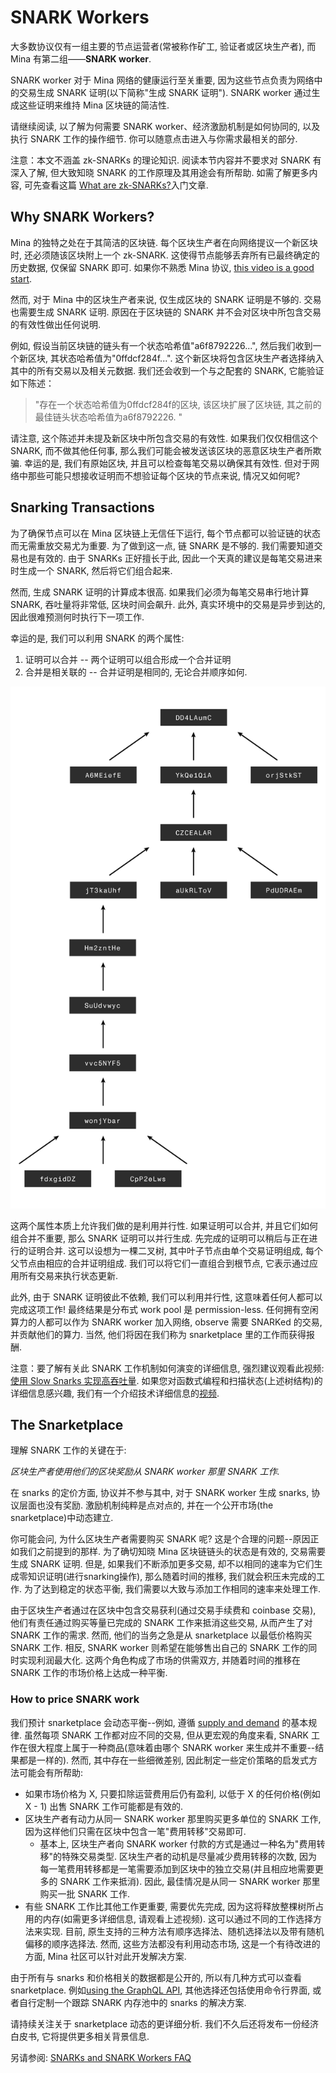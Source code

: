 # SNARK Workers

大多数协议仅有一组主要的节点运营者(常被称作矿工, 验证者或区块生产者), 而 Mina 有第二组——**SNARK worker**. 

SNARK worker 对于 Mina 网络的健康运行至关重要, 因为这些节点负责为网络中的交易生成 SNARK 证明(以下简称"生成 SNARK 证明"). SNARK worker 通过生成这些证明来维持 Mina 区块链的简洁性. 

请继续阅读, 以了解为何需要 SNARK worker、经济激励机制是如何协同的, 以及执行 SNARK 工作的操作细节. 你可以随意点击进入与你需求最相关的部分. 

注意：本文不涵盖 zk-SNARKs 的理论知识. 阅读本节内容并不要求对 SNARK 有深入了解, 但大致知晓 SNARK 的工作原理及其用途会有所帮助. 如需了解更多内容, 可先查看这篇 [What are zk-SNARKs?](https://minaprotocol.com/blog/what-are-zk-snarks)入门文章. 

## Why SNARK Workers?

Mina 的独特之处在于其简洁的区块链. 每个区块生产者在向网络提议一个新区块时, 还必须随该区块附上一个 zk-SNARK. 这使得节点能够丢弃所有已最终确定的历史数据, 仅保留 SNARK 即可. 如果你不熟悉 Mina 协议, [this video is a good start](https://www.youtube.com/watch?v=eWVGATxEB6M). 

然而, 对于 Mina 中的区块生产者来说, 仅生成区块的 SNARK 证明是不够的. 交易也需要生成 SNARK 证明. 原因在于区块链的 SNARK 并不会对区块中所包含交易的有效性做出任何说明. 

例如, 假设当前区块链的链头有一个状态哈希值"a6f8792226...", 然后我们收到一个新区块, 其状态哈希值为"0ffdcf284f...". 这个新区块将包含区块生产者选择纳入其中的所有交易以及相关元数据. 我们还会收到一个与之配套的 SNARK, 它能验证如下陈述：

> "存在一个状态哈希值为0ffdcf284f的区块, 该区块扩展了区块链, 其之前的最佳链头状态哈希值为a6f8792226. "

请注意, 这个陈述并未提及新区块中所包含交易的有效性. 如果我们仅仅相信这个 SNARK, 而不做其他任何事, 那么我们可能会被发送该区块的恶意区块生产者所欺骗. 幸运的是, 我们有原始区块, 并且可以检查每笔交易以确保其有效性. 但对于网络中那些可能只想接收证明而不想验证每个区块的节点来说, 情况又如何呢? 


## Snarking Transactions 

为了确保节点可以在 Mina 区块链上无信任下运行, 每个节点都可以验证链的状态而无需重放交易尤为重要. 为了做到这一点, 链 SNARK 是不够的. 我们需要知道交易也是有效的. 由于 SNARKs 正好擅长于此, 因此一个天真的建议是每笔交易进来时生成一个 SNARK, 然后将它们组合起来. 

然而, 生成 SNARK 证明的计算成本很高. 如果我们必须为每笔交易串行地计算 SNARK, 吞吐量将非常低, 区块时间会飙升. 此外, 真实环境中的交易是异步到达的, 因此很难预测何时执行下一项工作. 

幸运的是, 我们可以利用 SNARK 的两个属性: 

1. 证明可以合并 -- 两个证明可以组合形成一个合并证明
2. 合并是相关联的 -- 合并证明是相同的, 无论合并顺序如何.

![merge-proof](./images/merge-proof.png)

这两个属性本质上允许我们做的是利用并行性. 如果证明可以合并, 并且它们如何组合并不重要, 那么 SNARK 证明可以并行生成. 先完成的证明可以稍后与正在进行的证明合并. 这可以设想为一棵二叉树, 其中叶子节点由单个交易证明组成, 每个父节点由相应的合并证明组成. 我们可以将它们一直组合到根节点, 它表示通过应用所有交易来执行状态更新. 

此外, 由于 SNARK 证明彼此不依赖, 我们可以利用并行性, 这意味着任何人都可以完成这项工作! 最终结果是分布式 work pool 是 permission-less. 任何拥有空闲算力的人都可以作为 SNARK worker 加入网络, observe 需要 SNARKed 的交易, 并贡献他们的算力. 当然, 他们将因在我们称为 snarketplace 里的工作而获得报酬. 


注意：要了解有关此 SNARK 工作机制如何演变的详细信息, 强烈建议观看此视频: [使用 Slow Snarks 实现高吞吐量](https://www.youtube.com/watch?v=NZmq1V-Te0E). 如果您对函数式编程和扫描状态(上述树结构)的详细信息感兴趣, 我们有一个介绍技术详细信息的[视频](https://www.youtube.com/watch?v=ztH_Z5TCe9I). 


## The Snarketplace

理解 SNARK 工作的关键在于: 

_区块生产者使用他们的区块奖励从 SNARK worker 那里 SNARK 工作._

在 snarks 的定价方面, 协议并不参与其中, 对于 SNARK worker 生成 snarks, 协议层面也没有奖励. 激励机制纯粹是点对点的, 并在一个公开市场(the snarketplace)中动态建立. 

你可能会问, 为什么区块生产者需要购买 SNARK 呢? 这是个合理的问题--原因正如我们之前提到的那样. 为了确切知晓 Mina 区块链链头的状态是有效的, 交易需要生成 SNARK 证明. 但是, 如果我们不断添加更多交易, 却不以相同的速率为它们生成零知识证明(进行snarking操作), 那么随着时间的推移, 我们就会积压未完成的工作. 为了达到稳定的状态平衡, 我们需要以大致与添加工作相同的速率来处理工作. 

由于区块生产者通过在区块中包含交易获利(通过交易手续费和 coinbase 交易), 他们有责任通过购买等量已完成的 SNARK 工作来抵消这些交易, 从而产生了对 SNARK 工作的需求. 然而, 他们的当务之急是从 snarketplace 以最低价格购买 SNARK 工作. 相反, SNARK worker 则希望在能够售出自己的 SNARK 工作的同时实现利润最大化. 这两个角色构成了市场的供需双方, 并随着时间的推移在 SNARK 工作的市场价格上达成一种平衡. 

### How to price SNARK work 

我们预计 snarketplace 会动态平衡--例如, 遵循 [supply and demand](https://en.wikipedia.org/wiki/Supply_and_demand) 的基本规律. 虽然每项 SNARK 工作都对应不同的交易, 但从更宏观的角度来看, SNARK 工作在很大程度上属于一种商品(意味着由哪个 SNARK worker 来生成并不重要--结果都是一样的). 然而, 其中存在一些细微差别, 因此制定一些定价策略的启发式方法可能会有所帮助: 

- 如果市场价格为 X, 只要扣除运营费用后仍有盈利, 以低于 X 的任何价格(例如 X - 1) 出售 SNARK 工作可能都是有效的. 
- 区块生产者有动力从同一 SNARK worker 那里购买更多单位的 SNARK 工作, 因为这样他们只需在区块中包含一笔"费用转移"交易即可. 
    - 基本上, 区块生产者向 SNARK worker 付款的方式是通过一种名为"费用转移"的特殊交易类型. 区块生产者的动机是尽量减少费用转移的次数, 因为每一笔费用转移都是一笔需要添加到区块中的独立交易(并且相应地需要更多的 SNARK 工作来抵消). 因此, 最佳情况是从同一 SNARK worker 那里购买一批 SNARK 工作. 
- 有些 SNARK 工作比其他工作更重要, 需要优先完成, 因为这将释放整棵树所占用的内存(如需更多详细信息, 请观看上述视频). 这可以通过不同的工作选择方法来实现. 目前, 原生支持的三种方法有顺序选择法、随机选择法以及带有随机偏移的顺序选择法. 然而, 这些方法都没有利用动态市场, 这是一个有待改进的方面, Mina 社区可以针对此开发解决方案. 

由于所有与 snarks 和价格相关的数据都是公开的, 所以有几种方式可以查看 snarketplace. 例如[using the GraphQL API](https://youtu.be/XQlfX-LnK_A), 其他选择还包括使用命令行界面, 或者自行定制一个跟踪 SNARK 内存池中的 snarks 的解决方案. 

请持续关注关于 snarketplace 动态的更详细分析. 我们不久后还将发布一份经济白皮书, 它将提供更多相关背景信息. 

另请参阅: [SNARKs and SNARK Workers FAQ](./node-operators/faq.md#snarks-and-snark-workers)